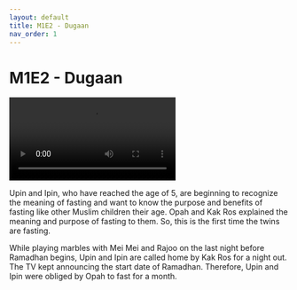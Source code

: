 ```yaml
---
layout: default
title: M1E2 - Dugaan
nav_order: 1
---
```


# M1E2 - Dugaan

<head>
  <link href="https://vjs.zencdn.net/8.16.1/video-js.css" rel="stylesheet" />
    <style>
    .video-js .vjs-time-control {
      display: block;
    }
  .video-js .vjs-remaining-time {
      display: none;
    }
  </style>
</head>

<body>
  <video
    id="my-video"
    class="video-js vjs-default-skin vjs-16-9 vjs-time-control"
    controls
    preload="auto"
    data-setup="{}"
  >
    <source src="https://github.com/upin-ipin-archives/videos/raw/refs/heads/main/M1/M1E2 - Dugaan.mp4" type="video/mp4" />
    <p class="vjs-no-js">
      To view this video please enable JavaScript, and consider upgrading to a
      web browser that
      <a href="https://videojs.com/html5-video-support/" target="_blank"
        >supports HTML5 video</a
      >
    </p>
  </video>

  <script src="https://vjs.zencdn.net/8.16.1/video.min.js"></script>
</body>

<br>

Upin and Ipin, who have reached the age of 5, are beginning to recognize the meaning of fasting and want to know the purpose and benefits of fasting like other Muslim children their age. Opah and Kak Ros explained the meaning and purpose of fasting to them. So, this is the first time the twins are fasting. 

While playing marbles with Mei Mei and Rajoo on the last night before Ramadhan begins, Upin and Ipin are called home by Kak Ros for a night out. The TV kept announcing the start date of Ramadhan. Therefore, Upin and Ipin were obliged by Opah to fast for a month.